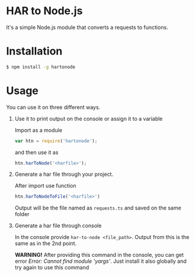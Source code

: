 # HAR to Node.js
It's a simple Node.js module that converts a requests to functions.

# Installation 
```sh
$ npm install -g hartonode
```

# Usage
You can use it on three different ways.

1. Use it to print output on the console or assign it to a variable

    Import as a module
    ```js
    var htn = require('hartonode');
    ```
    and then use it as
    ```js
    htn.harToNode('<harfile>');
    ```

2. Generate a har file through your project. 

    After import use function
    ```js
    htn.harToNodeToFile('<harfile>')
    ```
    Output will be the file named as `requests.ts` and saved on the same folder

3. Generate a har file through console

    In the console provide `har-to-node <file_path>`. Output from this is the same as in the 2nd point.
    
    **WARNING!**
    After providing this command in the console, you can get error *Error: Cannot find module 'yargs'*. Just install it also globally and try again to use this command

